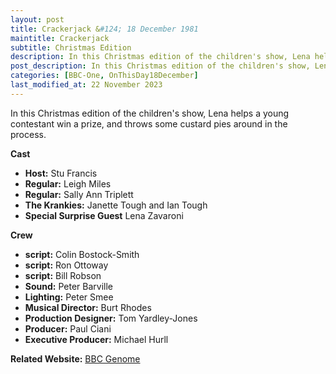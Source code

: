 ```yaml
---
layout: post
title: Crackerjack &#124; 18 December 1981
maintitle: Crackerjack
subtitle: Christmas Edition
description: In this Christmas edition of the children's show, Lena helps a young contestant win a prize, and throws some custard pies around in the process.
post_description: In this Christmas edition of the children's show, Lena helps a young contestant win a prize, and throws some custard pies around in the process.
categories: [BBC-One, OnThisDay18December]
last_modified_at: 22 November 2023
---
```


In this Christmas edition of the children's show, Lena helps a young contestant win a prize, and throws some custard pies around in the process.

**Cast**
* **Host:** Stu Francis
* **Regular:** Leigh Miles
* **Regular:** Sally Ann Triplett
* **The Krankies:** Janette Tough and Ian Tough
* **Special Surprise Guest** Lena Zavaroni

**Crew**
* **script:** Colin Bostock-Smith
* **script:** Ron Ottoway
* **script:** Bill Robson
* **Sound:** Peter Barville
* **Lighting:** Peter Smee
* **Musical Director:** Burt Rhodes
* **Production Designer:** Tom Yardley-Jones
* **Producer:** Paul Ciani
* **Executive Producer:** Michael Hurll

**Related Website:**
<span class="post-categories">[BBC Genome](https://genome.ch.bbc.co.uk/schedules/service_bbc_one_london/1981-12-18#at-16.50)
</span>

